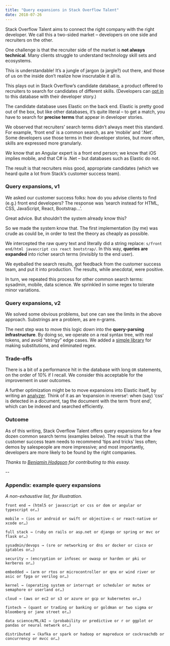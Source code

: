 ```yaml
---
title: "Query expansions in Stack Overflow Talent"
date: 2018-07-26
---
```


Stack Overflow Talent aims to connect the right company with the right developer. We call this a two-sided market – developers on one side and recruiters on the other.

One challenge is that the recruiter side of the market is **not always technical**. Many clients struggle to understand technology skill sets and ecosystems.

This is understandable! It’s a jungle of jargon (a jargle?) out there, and those of us on the inside don’t realize how inscrutable it all is.

This plays out in Stack Overflow’s candidate database, a product offered to recruiters to search for candidates of different skills. (Developers can [opt in](https://stackoverflow.com/users/jobsearch/current) to this database with their developer story.)

The candidate database uses Elastic on the back end. Elastic is pretty good out of the box, but like other databases, it’s quite literal – to get a match, you have to search for **precise terms** that appear in developer stories.

We observed that recruiters’ search terms didn’t always meet this standard. For example, ‘front end’ is a common search, as are ‘mobile’ and ‘.Net’. Some developers use those terms in their developer stories, but more often, skills are expressed more granularly.

_We_ know that an Angular expert is a front end person; we know that iOS implies mobile, and that C# is .Net – but databases such as Elastic do not.

The result is that recruiters miss good, appropriate candidates (which we heard quite a lot from Stack’s customer success team).

### Query expansions, v1

We asked our customer success folks: how do you advise clients to find (e.g.) front end developers? The response was ‘search instead for HTML, CSS, JavaScript, React, Bootstrap…’.

Great advice. But shouldn’t the system already know this?

So we made the system know that. The first implementation (by me) was crude as could be, in order to test the theory as cheaply as possible.

We intercepted the raw query text and literally did a string replace: `s/front end/html javascript css react bootstrap/`. In this way, **queries are expanded** into richer search terms (invisibly to the end user).

We eyeballed the search results, got feedback from the customer success team, and put it into production. The results, while anecdotal, were positive.

In turn, we repeated this process for other common search terms: sysadmin, mobile, data science. We sprinkled in some regex to tolerate minor variations.

### Query expansions, v2

We solved some obvious problems, but one can see the limits in the above approach. Substrings are a problem, as are n-grams.

The next step was to move this logic down into the **query-parsing infrastructure**. By doing so, we operate on a real syntax tree, with real tokens, and avoid “stringy” edge cases. We added a [simple library](https://www.benjamin.pizza/posts/2017-11-13-recursion-without-recursion.html) for making substitutions, and eliminated regex.

### Trade-offs

There is a bit of a performance hit in the database with long `OR` statements, on the order of 10% if I recall. We consider this acceptable for the improvement in user outcomes.

A further optimization might be to move expansions into Elastic itself, by writing an [analyzer](https://www.elastic.co/guide/en/elasticsearch/reference/current/analysis-analyzers.html). Think of it as an ‘expansion in reverse’: when (say) ‘css’ is detected in a document, tag the document with the term ‘front end’, which can be indexed and searched efficiently.

### Outcome

As of this writing, Stack Overflow Talent offers query expansions for a few dozen common search terms (examples below). The result is that the customer success team needs to recommend ‘tips and tricks’ less often; demos by salespeople are more impressive; and most importantly, developers are more likely to be found by the right companies.

_Thanks to [Benjamin Hodgson](https://www.benjamin.pizza) for contributing to this essay._

--

### Appendix: example query expansions

_A non-exhaustive list, for illustration._

```
front end → (html5 or javascript or css or dom or angular or typescript or…)

mobile → (ios or android or swift or objective-c or react-native or xcode or…)

full stack → (ruby on rails or asp.net or django or spring or mvc or flask or…)

sysadmin/devops → (sre or networking or dns or docker or cisco or iptables or…)

security → (encryption or infosec or owasp or harden or pki or kerberos or…)

embedded → (arm or rtos or microcontroller or qnx or wind river or asic or fpga or verilog or…)

kernel → (operating system or interrupt or scheduler or mutex or semaphore or userland or…)

cloud → (aws or ec2 or s3 or azure or gcp or kubernetes or…)

fintech → (quant or trading or banking or goldman or two sigma or bloomberg or jane street or…)

data science/ML/AI → (probability or predictive or r or ggplot or pandas or neural network or…)

distributed → (kafka or spark or hadoop or mapreduce or cockroachdb or concurrency or mvcc or…)

```
